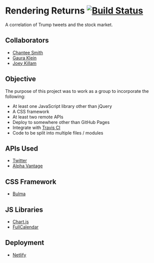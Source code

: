 # Rendering Returns  [![Build Status](https://travis-ci.org/mosaic43/twitter-power.svg?branch=master)](https://travis-ci.org/mosaic43/twitter-power)
A correlation of Trump tweets and the stock market.

## Collaborators

* [Chantee Smith](https://github.com/mosaic43/)
* [Gaura Klein](https://github.com/Gauraklein)
* [Joey Killam](https://github.com/jhkillam)

## Objective
The purpose of this project was to work as a group to incorporate the following: 

* At least one JavaScript library other than jQuery
* A CSS framework
* At least two remote APIs
* Deploy to somewhere other than GitHub Pages
* Integrate with [Travis CI](https://travis-ci.org/)
* Code to be split into multiple files / modules

## APIs Used
* [Twitter](https://developer.twitter.com/en/docs)
* [Alpha Vantage](https://www.alphavantage.co/)

## CSS Framework
* [Bulma](https://bulma.io/)

## JS Libraries
* [Chart.js](https://www.chartjs.org/)
* [FullCalendar](https://fullcalendar.io/)

## Deployment
* [Netlify](https://www.netlify.com/)

